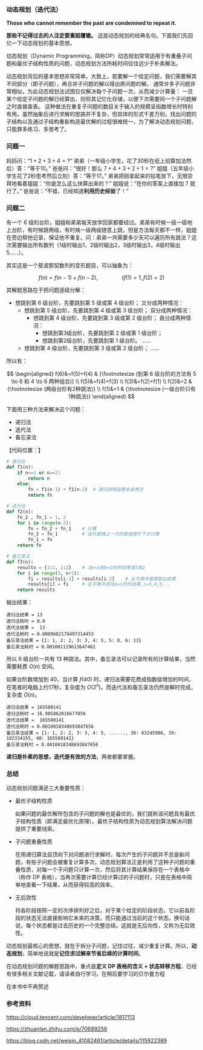 
### 动态规划（迭代法）

**Those who cannot remember the past are condemned to repeat it.**

**那些不记得过去的人注定要重蹈覆辙。** 这是动态规划的经典名句。下面我们先回忆一下动态规划的基本思想。

动态规划（Dynamic Programming，简称DP）动态规划常常适用于有重叠子问题和最优子结构性质的问题，动态规划方法所耗时间往往远少于朴素解法。

动态规划背后的基本思想非常简单。大致上，若要解一个给定问题，我们需要解其不同部分（即子问题），再合并子问题的解以得出原问题的解。 通常许多子问题非常相似，为此动态规划法试图仅仅解决每个子问题一次，从而减少计算量： 一旦某个给定子问题的解已经算出，则将其记忆化存储，以便下次需要同一个子问题解之时直接查表。 这种做法在重复子问题的数目关于输入的规模呈指数增长时特别有用。虽然抽象后进行求解的思路并不复杂，但具体的形式千差万别，找出问题的子结构以及通过子结构重新构造最优解的过程很难统一，为了解决动态规划问题，只能靠多练习、多思考了。

### 问题一

妈妈问：“$1+2+3+4=?$”
弟弟（一年级小学生，花了30秒在纸上验算加法然后）答：“等于10。”
爸爸问：“很好！那么 $7+4+3+2+1=?$”
姐姐（五年级小学生花了2秒思考然后立刻）答：“等于17。”
弟弟把刚拿起来的铅笔放下，无限崇拜地看着姐姐：“你是怎么这么快算出来的？”
姐姐说：“在你的答案上直接加 7 就行了。”
爸爸说：“不错，已经知道**利用历史经验**了！”

### 问题二

有一个 6 级的台阶，姐姐和弟弟每天放学回家都要经过。弟弟有时候一级一级地上台阶，有时候跳两级，有时候一级两级随意上跳，但是方法每天都不一样，姐姐在旁边帮他记录，保证他不重复。问：弟弟一共需要多少天可以遍历所有跳法？这次需要输出所有数列（1级时输出1，2级时输出2，3级时输出3，4级时输出5......）。

其实这是一个斐波那契数列的变形题目，可以抽象为：

$$
f(n)=f(n-1)+f(n-2), \qquad \qquad (f(1)=1, f(2)=2)
$$

其解题思路在于把问题逐级分解：

- 想跳到第 6 级台阶，先要跳到第 5 级或第 4 级台阶；
  又分成两种情况：
  - 想跳到第 5 级台阶，先要跳到第 4 级或第 3 级台阶；
    双分成两种情况：
    - 想跳到第 4 级台阶，先要跳到第 3 级或第 2 级台阶；
      叒分成两种情况：
      - 想跳到第3级台阶，先要跳到第 2 级或第 1 级台阶；
      - 想跳到第2级台阶，先要跳到第 1 级台阶。
            ......
  - 想跳到第 4 级台阶，先要跳到第 3 级或第 2 级台阶；
        ......

所以有：

$$
\begin{aligned}
f(6)&=f(5)+f(4) & {\footnotesize (到第 6 级台阶的方法有 5 \to 6 和 4 \to 6 两种组合)}
\\
f(5)&=f(4)+f(3)
\\
f(3)&=f(2)+f(1)
\\
f(2)&=2 & {\footnotesize (两级台阶有2种跳法)}
\\
f(1)&=1 & {\footnotesize (一级台阶只有1种跳法)}
\end{aligned}
$$

下面用三种方法来解决这个问题：
- 递归法
- 迭代法
- 备忘录法

【代码位置：】

```python
# 递归法
def f1(n):
    if n==1 or n==2:
        return n
    else:
        fn = f1(n-1) + f1(n-2)  # 递归调用函数本身两次
        return fn

# 迭代法
def f2(n):
    fn_2 , fn_1 = 1, 2
    for i in range(n-2):
        fn = fn_2 + fn_1    # 计算
        fn_2 = fn_1         # 迭代更换上一次的数值便于下次计算
        fn_1 = fn
    return fn

# 备忘录法
def f3(n):
    results = {1:1, 2:2}    # 当n=1和n=2时的结果是1和2
    for i in range(3, n+1):
        fi = results[i-1] + results[i-2]    # 从字典中直接取出结果
        results[i] = fi     # 在字典中添加n=i时的结果,i=3,4,5...
    return results
```
输出结果：
```
递归法结果 = 13
递归法耗时 = 0.0
迭代法结果 =  13
迭代法耗时 = 0.0009682178497314453
备忘录法结果 = {1: 1, 2: 2, 3: 3, 4: 5, 5: 8, 6: 13}
备忘录法耗时 = 0.001001119613647461
```
所以 6 级台阶一共有 13 种跳法。其中，备忘录法可以记录所有的计算结果，当然需要耗费 $O(n)$ 空间。

如果台阶数增加到 40，当计算 $f(40)$ 时，递归法需要花费成指数级增加的时间，在笔者的电脑上约17秒，复杂度为 $O(2^n)$。而迭代法和备忘录法仍然是瞬时完成，复杂度 $O(n)$。

```
递归法结果 = 165580141
递归法耗时 = 16.985862016677856
迭代法结果 =  165580141
迭代法耗时 = 0.0010018348693847656
备忘录法结果 = {1: 1, 2: 2, 3: 3, 4: 5, ......, 38: 63245986, 39: 102334155, 40: 165580141}
备忘录法耗时 = 0.0010018348693847656
```

**递归是朴素的思想，迭代是有效的方法**，两者都要掌握。


### 总结

动态规划问题满足三大重要性质：

- 最优子结构性质
  
  如果问题的最优解所包含的子问题的解也是最优的，我们就称该问题具有最优子结构性质（即满足最优化原理）。最优子结构性质为动态规划算法解决问题提供了重要线索。

- 子问题重叠性质
  
  在用递归算法自顶向下对问题进行求解时，每次产生的子问题并不总是新问题，有些子问题会被重复计算多次。动态规划算法正是利用了这种子问题的重叠性质，对每一个子问题只计算一次，然后将其计算结果保存在一个表格中（称作 DP 表格），当再次需要计算已经计算过的子问题时，只是在表格中简单地查看一下结果，从而获得较高的效率。

- 无后效性

  将各阶段按照一定的次序排列好之后，对于某个给定的阶段状态，它以前各阶段的状态无法直接影响它未来的决策，而只能通过当前的这个状态。换句话说，每个状态都是过去历史的一个完整总结。这就是无后向性，又称为无后效性。

动态规划最核心的思想，就在于拆分子问题，记住过往，减少重复计算。所以，**动态规划**，简单地说就是**记住求过解来节省后续的计算时间**。


在动态规划问题的解题思路中，重点是**定义 DP 表格的含义 + 状态转移方程**，已经有很多相关文献记载，请读者自行学习。在稍后要学习的贝尔曼方程

在本书中不再赘述




### 参考资料

https://cloud.tencent.com/developer/article/1817113

https://zhuanlan.zhihu.com/p/70689256

https://blog.csdn.net/weixin_41082481/article/details/115922389
